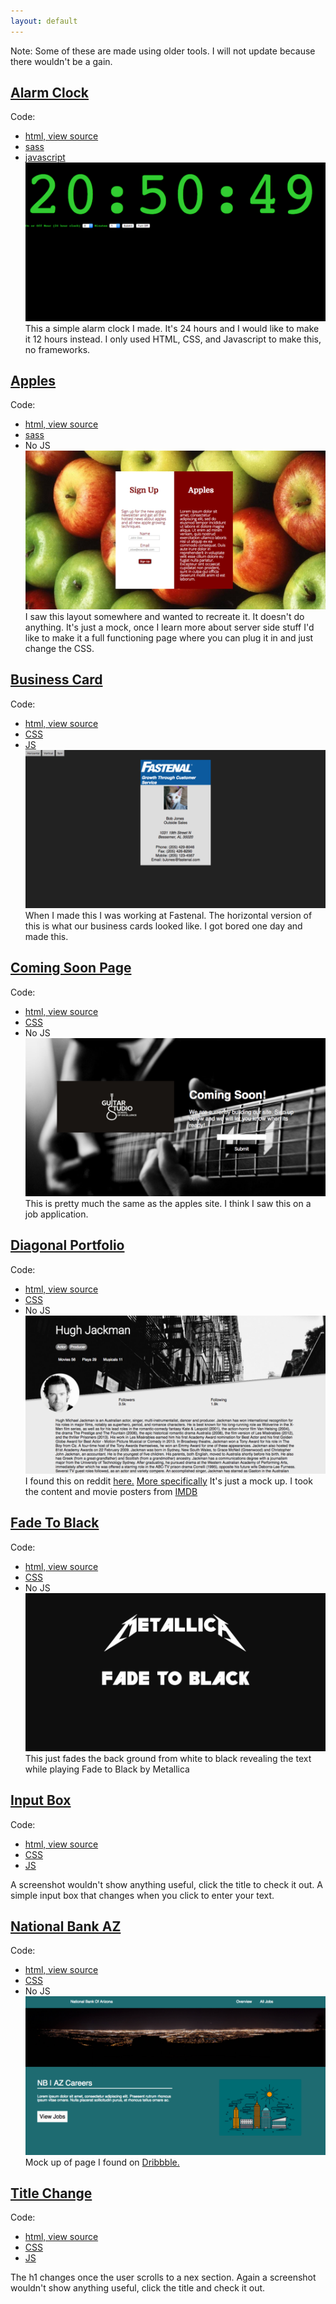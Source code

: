 ```yaml
---
layout: default
---
```


Note: Some of these are made using older tools. I will not update because there wouldn't be a gain. 

## [Alarm Clock](alarmClock/index.html)
Code:

+ [html, view source](alarmClock/index.html)
+ [sass](alarmClock/css/main.scss)
+ [javascript](alarmClock/js/script.js)
![screenshot](screens/alarmScreen.png)
This a simple alarm clock I made. It's 24 hours and I would like to make it 12 hours instead. I only used HTML, CSS, and Javascript to make this, no frameworks.

## [Apples](apples/index.html)
Code: 

+ [html, view source](apples/index.html)
+ [sass](apples/css/main.scss)
+ No JS
![screenshot](screens/appleScreen.png)
I saw this layout somewhere and wanted to recreate it. It doesn't do anything. It's just a mock, once I learn more about server side stuff I'd like to make it a full functioning page where you can plug it in and just change the CSS.

## [Business Card](businessCard/index.html)
Code: 

+ [html, view source](businessCard/index.html)
+ [CSS](businessCard/styles.css)
+ [JS](businessCard/main.js)
![screenshot](screens/busCardScreen.png)
When I made this I was working at Fastenal. The horizontal version of this is what our business cards looked like. I got bored one day and made this.

## [Coming Soon Page](coming-soon/index.html)
Code: 

+ [html, view source](coming-soon/index.html)
+ [CSS](coming-soon/css/main.css)
+ No JS
![screenshot](screens/comingSoonScreen.png)
This is pretty much the same as the apples site. I think I saw this on a job application.

## [Diagonal Portfolio](diagonal-portfolio/src/index.html)
Code: 

+ [html, view source](diagonal-portfolio/src/index.html)
+ [CSS](diagonal-portfolio/src/css/main.scss)
+ No JS
![screenshot](screens/DiaPortScreen.png)
I found this on reddit [here.](https://stories.uplabs.com/can-you-code-this-ui-concept-9e4ba76b437e#.anazk8doj)
 [More specifically](https://material.uplabs.com/posts/diagonallayout-library)
It's just a mock up. I took the content and movie posters from [IMDB](http://www.imdb.com/name/nm0413168/?ref_=nmbio_bio_nm)

## [Fade To Black](fadeToBlack/index.html)
Code: 

+ [html, view source](fadeToBlack/index.html)
+ [CSS](fadeToBlack/style.css)
+ No JS
![screenshot](screens/FTBScreen.png)
This just fades the back ground from white to black revealing the text while playing Fade to Black by Metallica

## [Input Box](inputBox/index.html)
Code: 

+ [html, view source](inputBox/index.html)
+ [CSS](inputBox/css/main.scss)
+ [JS](inputBox/script.js)

A screenshot wouldn't show anything useful, click the title to check it out.
A simple input box that changes when you click to enter your text.

## [National Bank AZ](national-bank-az/index.html)
Code: 

+ [html, view source](national-bank-az/index.html)
+ [CSS](national-bank-az/css/main.scss)
+ No JS
![screenshot](screens/NBAZScreen.png)
Mock up of page I found on [Dribbble.](https://dribbble.com/shots/2388752-National-Bank-of-Arizona-Material-Design-Concept)

## [Title Change](title-change/index.html)
Code: 

+ [html, view source](title-change/index.html)
+ [CSS](title-change/main.css)
+ [JS](title-change/script.js)

The h1 changes once the user scrolls to a nex section.
Again a screenshot wouldn't show anything useful, click the title and check it out.